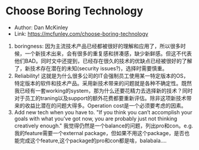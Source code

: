# Choose Boring Technology

* Author: Dan McKinley
* Link: https://mcfunley.com/choose-boring-technology

1. boringness: 因为主流技术产品已经都被很好的理解和应用了，所以很多时候，一个新技术出来，会有很多的重复感和拼凑感，缺少新鲜感。但这不代表他们BAD。同时文中还提到，已经存在很久的技术的优缺点已经被很好的了解了，新技术存在潜在的未知(security issues?)，选择时需要慎重。
2. Reliability! 这就是为什么很多公司的IT会强制员工使用某一特定版本的OS，特定版本的软件和技术产品。采用新技术带来的问题就是各种不确定性。既然我已经有一套working的system，那为什么还要花精力去选择新的技术？同时对于员工的traning以及support的额外花费都要重新评估。除非这项新技术带来的收益比潜在的问题大得多。Operation cost是一个必须要考虑的因素。
3. Add new tech when you have to. 
"If you think you can’t accomplish your goals with what you’ve got now, you are probably just not thinking creatively enough."
我觉得仍然是一个balance的问题，列出pro和con。e.g. 我的feature需要一个external package，但如果不用这个package，是否也能完成这个feature,这个package的pro和con都是啥，balabala....